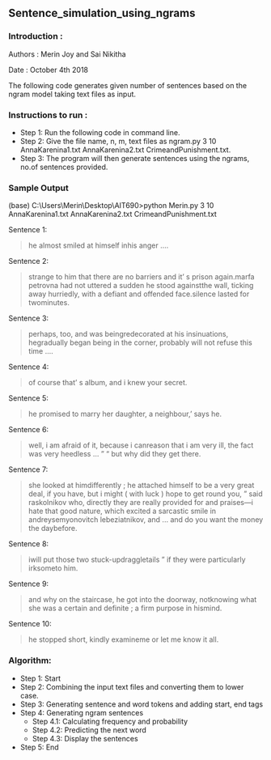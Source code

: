 ## Sentence_simulation_using_ngrams

### Introduction :

Authors : Merin Joy and Sai Nikitha

Date : October 4th 2018

The following code generates given number of sentences based on the ngram model taking text files as input.

### Instructions to run :

* Step 1: Run the following code in command line.
* Step 2: Give the file name, n, m, text files as ngram.py 3 10 AnnaKarenina1.txt AnnaKarenina2.txt CrimeandPunishment.txt.
* Step 3: The program will then generate sentences using the ngrams, no.of sentences provided.

### Sample Output

(base) C:\Users\Merin\Desktop\AIT690>python Merin.py 3 10 AnnaKarenina1.txt AnnaKarenina2.txt CrimeandPunishment.txt

Sentence 1:
>he almost smiled at himself inhis anger ....

Sentence 2:
>strange to him that there are no barriers and it’ s prison again.marfa petrovna had not uttered a sudden he stood againstthe wall, ticking away hurriedly, with a defiant and offended face.silence lasted for twominutes.

Sentence 3:
>perhaps, too, and was beingredecorated at his insinuations, hegradually began being in the corner, probably will not refuse this time ....

Sentence 4:
>of course that’ s album, and i knew your secret.

Sentence 5:
>he promised to marry her daughter, a neighbour,’ says he.

Sentence 6:
>well, i am afraid of it, because i canreason that i am very ill, the fact was very heedless ... ” “ but why did they get there.

Sentence 7:
>she looked at himdifferently ; he attached himself to be a very great deal, if you have, but i might ( with luck ) hope to get round you, ” said raskolnikov who, directly they are really provided for and praises—i hate that good nature, which excited a sarcastic smile in andreysemyonovitch lebeziatnikov, and ... and do you want the money the daybefore.

Sentence 8:
>iwill put those two stuck-updraggletails ” if they were particularly irksometo him.

Sentence 9:
>and why on the staircase, he got into the doorway, notknowing what she was a certain and definite ; a firm purpose in hismind.

Sentence 10:
>he stopped short, kindly examineme or let me know it all.

### Algorithm:

* Step 1: Start
* Step 2: Combining the input text files and converting them to lower case.
* Step 3: Generating sentence and word tokens and adding start, end tags 
* Step 4: Generating ngram sentences
    * Step 4.1: Calculating frequency and probability
    * Step 4.2: Predicting the next word
    * Step 4.3: Display the sentences
* Step 5: End
